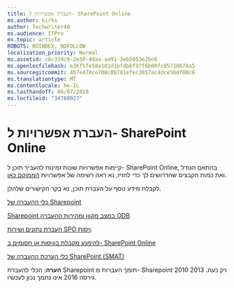 ```yaml
---
title: העברת אפשרויות ל- SharePoint Online
ms.author: kirks
author: Techwriter40
ms.audience: ITPro
ms.topic: article
ROBOTS: NOINDEX, NOFOLLOW
localization_priority: Normal
ms.assetid: c8c339c9-2e50-4daa-aa91-3eb5053e2bc6
ms.openlocfilehash: e36f5fe58a181d1bfdb6f97f6b00fc85718674a5
ms.sourcegitcommit: 4b7e478ce700c0b781efec3857ac4dce5bdf00c6
ms.translationtype: MT
ms.contentlocale: he-IL
ms.lasthandoff: 06/07/2019
ms.locfileid: "34760027"
---
```

# <a name="migrate-options-to-sharepoint-online"></a>העברת אפשרויות ל- SharePoint Online

קיימות אפשרויות שונות זמינות להעביר תוכן ל- SharePoint Online, בהתאם הגודל ואת כמות הקבצים שהדרושים לך כדי להזיז, נא ראה רשימה של אפשרויות [הממוקם כאן](https://docs.microsoft.com/sharepointmigration/migrate-to-sharepoint-online).

לקבלת מידע נוסף על העברת תוכן, נא בקר הקישורים שלהלן.

[כלי ההעברה של Sharepoint](https://docs.microsoft.com/sharepointmigration/introducing-the-sharepoint-migration-tool)

[Sharepoint במצב מקוון ומהירות ההעברה ODB](https://docs.microsoft.com/sharepointmigration/sharepoint-online-and-onedrive-migration-speed)

[העברת נתונים ושירות SPO ויסות](https://blogs.technet.microsoft.com/sposupport/2017/08/12/data-migration-and-spo-service-throttling/).


[להימנע מקבלת בוויסות או חסומים ב- SharePoint Online](https://docs.microsoft.com/sharepoint/dev/general-development/how-to-avoid-getting-throttled-or-blocked-in-sharepoint-online)

[כלי הערכת ההעברה של SharePoint (SMAT)](https://www.microsoft.com/download/details.aspx?id=53598&amp;751be11f-ede8-5a0c-058c-2ee190a24fa6=True)

**הערה**: הכלי להעברת Sharepoint תומך העברות מ- Sharepoint 2010 2013 רק כעת. גירסה 2016 אינו נתמך נכון לעכשיו.
